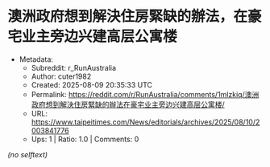 # 澳洲政府想到解決住房緊缺的辦法，在豪宅业主旁边兴建高层公寓楼

- Metadata:
  - Subreddit: r_RunAustralia
  - Author: cuter1982
  - Created: 2025-08-09 20:35:33 UTC
  - Permalink: https://reddit.com/r/RunAustralia/comments/1mlzkiq/澳洲政府想到解決住房緊缺的辦法在豪宅业主旁边兴建高层公寓楼/
  - URL: https://www.taipeitimes.com/News/editorials/archives/2025/08/10/2003841776
  - Ups: 1 | Ratio: 1.0 | Comments: 0

_(no selftext)_
